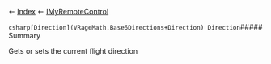 ← [Index](Api-Index) ← [IMyRemoteControl](Sandbox.ModAPI.Ingame.IMyRemoteControl)

```csharp[Direction](VRageMath.Base6Directions+Direction) Direction```##### Summary

Gets or sets the current flight direction

